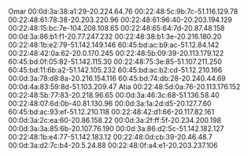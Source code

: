 Omar
00:0d:3a:38:a1:29-20.224.64.76
00:22:48:5c:9b:7c-51.116.129.78
00:22:48:61:78:38-20.203.220.96
00:22:48:61:96:40-20.203.194.129
00:22:48:15:bc:7e-104.208.108.65
00:22:48:65:64:7d-20.87.48.158
00:0d:3a:86:b1:f1-20.77.247.232
00:22:48:38:b1:3e-20.216.180.20
00:22:48:1b:e2:79-51.142.149.146
60:45:bd:ac:b9:ac-51.12.84.142
00:22:48:42:0a:62-20.0.170.245
00:22:48:5b:09:39-20.113.179.122
60:45:bd:0f:05:82-51.142.115.30
00:22:48:75:3e:85-51.107.211.250
60:45:bd:11:6b:a2-51.142.105.232
60:45:bd:ac:b2:cd-51.12.210.166
00:0d:3a:78:d8:8a-20.216.154.116
60:45:bd:74:db:28-20.240.44.69
00:0d:4a:83:59:8d-51.103.209.47
Atia
00:22:48:5d:0a:76-20.113.176.152
00:22:48:5b:77:83-20.218.96.65
00:0d:3a:46:3c:68-51.136.58.40
00:22:48:07:6d:0b-40.81.130.96
00:0d:3a:1a:2d:d5-20.127.7.60
60:45:bd:ac:93:ef-51.12.210.118
00:22:48:42:d1:66-20.117.82.161
00:0d:3a:2c:ea:60-20.86.158.22
00:0d:3a:2f:ff:5f-20.234.200.198
00:0d:3a:3a:85:6b-20.107.76.190
00:0d:3a:86:d2:5c-51.142.182.127
00:22:48:1b:e4:77-51.142.183.12
00:22:48:0d:cb:39-20.46.48.7
00:0d:3a:d2:7c:b4-20.5.24.88
00:22:48:0f:a4:e1-20.203.237.106


